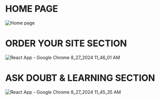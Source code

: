 # HOME PAGE
![Home page](https://github.com/user-attachments/assets/aec0e977-ab9b-4c4e-820b-095048f7db72)
# ORDER YOUR SITE SECTION
![React App - Google Chrome 8_27_2024 11_46_01 AM](https://github.com/user-attachments/assets/170c6d20-4f1b-45df-9cef-6c7c66ba4855)
# ASK DOUBT & LEARNING SECTION
![React App - Google Chrome 8_27_2024 11_45_35 AM](https://github.com/user-attachments/assets/5cf8ee34-eda0-4e5a-97e2-de7631646163)



